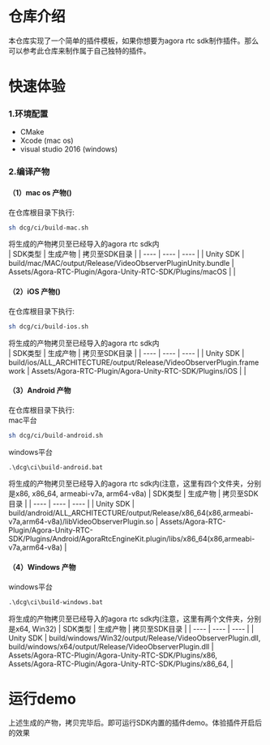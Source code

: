 # 仓库介绍
本仓库实现了一个简单的插件模板，如果你想要为agora rtc sdk制作插件。那么可以参考此仓库来制作属于自己独特的插件。  

# 快速体验

### 1.环境配置
* CMake
* Xcode (mac os)
* visual studio 2016 (windows)  

### 2.编译产物
#### （1）mac os 产物()
在仓库根目录下执行:
```sh
sh dcg/ci/build-mac.sh
```
 
 将生成的产物拷贝至已经导入的agora rtc sdk内  
|  SDK类型   | 生成产物 | 拷贝至SDK目录 |
| ---- | ---- | ---- |
| Unity SDK |  build/mac/MAC/output/Release/VideoObserverPluginUnity.bundle | Assets/Agora-RTC-Plugin/Agora-Unity-RTC-SDK/Plugins/macOS |
|

#### （2）iOS 产物()
在仓库根目录下执行:
```sh
sh dcg/ci/build-ios.sh
```
 
 将生成的产物拷贝至已经导入的agora rtc sdk内  
|  SDK类型  | 生成产物 | 拷贝至SDK目录 |
| ---- | ---- | ---- |
| Unity SDK |  build/ios/ALL_ARCHITECTURE/output/Release/VideoObserverPlugin.framework | Assets/Agora-RTC-Plugin/Agora-Unity-RTC-SDK/Plugins/iOS |
|

#### （3）Android 产物
在仓库根目录下执行:  
mac平台
```sh
sh dcg/ci/build-android.sh
```
windows平台
```bat
.\dcg\ci\build-android.bat
```

 
 将生成的产物拷贝至已经导入的agora rtc sdk内(注意，这里有四个文件夹，分别是x86, x86_64, armeabi-v7a, arm64-v8a) 
|  SDK类型  | 生成产物 | 拷贝至SDK目录 |
| ---- | ---- | ---- |
| Unity SDK |  build/android/ALL_ARCHITECTURE/output/Release/x86_64(x86,armeabi-v7a,arm64-v8a)/libVideoObserverPlugin.so | Assets/Agora-RTC-Plugin/Agora-Unity-RTC-SDK/Plugins/Android/AgoraRtcEngineKit.plugin/libs/x86_64(x86,armeabi-v7a,arm64-v8a) |

#### （4）Windows 产物
windows平台
```bat
.\dcg\ci\build-windows.bat
```
 将生成的产物拷贝至已经导入的agora rtc sdk内(注意，这里有两个文件夹，分别是x64, Win32) 
|  SDK类型  | 生成产物 | 拷贝至SDK目录 |
| ---- | ---- | ---- |
| Unity SDK |  build/windows/Win32/output/Release/VideoObserverPlugin.dll, build/windows/x64/output/Release/VideoObserverPlugin.dll | Assets/Agora-RTC-Plugin/Agora-Unity-RTC-SDK/Plugins/x86, Assets/Agora-RTC-Plugin/Agora-Unity-RTC-SDK/Plugins/x86_64, |

# 运行demo
上述生成的产物，拷贝完毕后。即可运行SDK内置的插件demo。体验插件开启后的效果